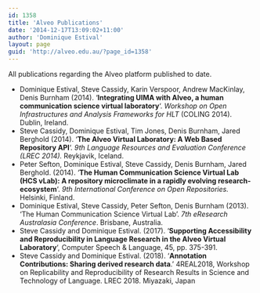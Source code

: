 ```yaml
---
id: 1358
title: 'Alveo Publications'
date: '2014-12-17T13:09:02+11:00'
author: 'Dominique Estival'
layout: page
guid: 'http://alveo.edu.au/?page_id=1358'
---
```


All publications regarding the Alveo platform published to date.

- Dominique Estival, Steve Cassidy, Karin Verspoor, Andrew MacKinlay, Denis Burnham (2014). ‘**Integrating UIMA with Alveo, a human communication science virtual laboratory**‘. *Workshop on Open Infrastructures and Analysis Frameworks for HLT* (COLING 2014). Dublin, Ireland.
- Steve Cassidy, Dominique Estival, Tim Jones, Denis Burnham, Jared Berghold (2014). ‘**The Alveo Virtual Laboratory: A Web Based Repository API**‘. *9th Language Resources and Evaluation Conference (LREC 2014).* Reykjavik, Iceland.
- Peter Sefton, Dominique Estival, Steve Cassidy, Denis Burnham, Jared Berghold. (2014). ‘**The Human Communication Science Virtual Lab (HCS vLab): A repository microclimate in a rapidly evolving research-ecosystem**‘. *9th International Conference on Open Repositories.* Helsinki, Finland.
- Dominique Estival, Steve Cassidy, Peter Sefton, Denis Burnham (2013). ‘The Human Communication Science Virtual Lab’. *7th eResearch Australasia Conference*. Brisbane, Australia.
- Steve Cassidy and Dominique Estival. (2017). ‘**Supporting Accessibility and Reproducibility in Language Research in the Alveo Virtual Laboratory**‘, Computer Speech &amp; Language, 45, pp. 375-391.
- Steve Cassidy and Dominique Estival. (2018). ‘**Annotation Contributions: Sharing derived research data**.’ 4REAL2018, Workshop on Replicability and Reproducibility of Research Results in Science and Technology of Language. LREC 2018. Miyazaki, Japan